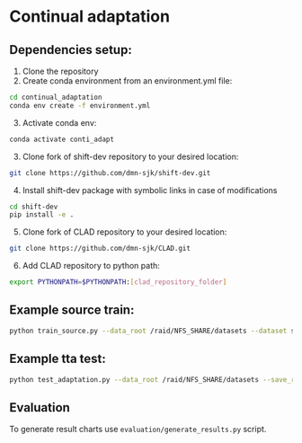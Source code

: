 # Continual adaptation

## Dependencies setup:
1. Clone the repository
2. Create conda environment from an environment.yml file:

```bash
cd continual_adaptation
conda env create -f environment.yml
```

3. Activate conda env:

```bash
conda activate conti_adapt
```

3. Clone fork of shift-dev repository to your desired location:

```bash
git clone https://github.com/dmn-sjk/shift-dev.git
```

4. Install shift-dev package with symbolic links in case of modifications

```bash 
cd shift-dev
pip install -e .
```

5. Clone fork of CLAD repository to your desired location:

```bash
git clone https://github.com/dmn-sjk/CLAD.git
```

6. Add CLAD repository to python path:

```bash
export PYTHONPATH=$PYTHONPATH:[clad_repository_folder]
```

## Example source train:
```bash
python train_source.py --data_root /raid/NFS_SHARE/datasets --dataset shift --cuda 0 --num_workers 5 --run_name source_size32 --scheduler_gamma 0.85 --model wideresnet28 --wandb
```


## Example tta test:
```bash
python test_adaptation.py --data_root /raid/NFS_SHARE/datasets --save_results --method cotta --dataset shift --benchmark shift_mix --cuda 0 --num_workers 5 --run_name sgd_clear --pretrained_model_path models_checkpoints/shift_wideresnet28_source_size32.pth --model wideresnet28 --batch_size 10
```

## Evaluation
To generate result charts use `evaluation/generate_results.py` script.
